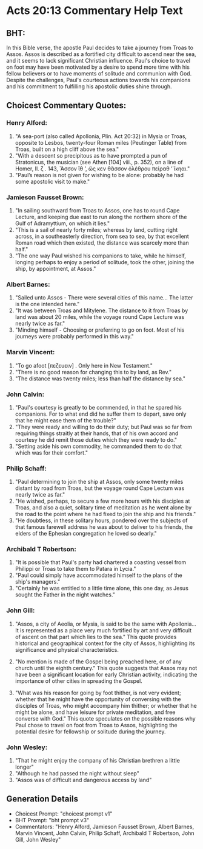 # Acts 20:13 Commentary Help Text

## BHT:
In this Bible verse, the apostle Paul decides to take a journey from Troas to Assos. Assos is described as a fortified city difficult to ascend near the sea, and it seems to lack significant Christian influence. Paul's choice to travel on foot may have been motivated by a desire to spend more time with his fellow believers or to have moments of solitude and communion with God. Despite the challenges, Paul's courteous actions towards his companions and his commitment to fulfilling his apostolic duties shine through.

## Choicest Commentary Quotes:
### Henry Alford:
1. "A sea-port (also called Apollonia, Plin. Act 20:32) in Mysia or Troas, opposite to Lesbos, twenty-four Roman miles (Peutinger Table) from Troas, built on a high cliff above the sea."
2. "With a descent so precipitous as to have prompted a pun of Stratonicus, the musician (see Athen [104] viii., p. 352), on a line of Homer, Il. ζ . 143, Ἄσσον ἴθ ʼ, ὥς κεν θᾶσσον ὀλέθρου πείραθ ʼ ἵκηαι."
3. "Paul’s reason is not given for wishing to be alone: probably he had some apostolic visit to make."

### Jamieson Fausset Brown:
1. "In sailing southward from Troas to Assos, one has to round Cape Lecture, and keeping due east to run along the northern shore of the Gulf of Adramyttium, on which it lies."
2. "This is a sail of nearly forty miles; whereas by land, cutting right across, in a southeasterly direction, from sea to sea, by that excellent Roman road which then existed, the distance was scarcely more than half."
3. "The one way Paul wished his companions to take, while he himself, longing perhaps to enjoy a period of solitude, took the other, joining the ship, by appointment, at Assos."

### Albert Barnes:
1. "Sailed unto Assos - There were several cities of this name... The latter is the one intended here." 
2. "It was between Troas and Mitylene. The distance to it from Troas by land was about 20 miles, while the voyage round Cape Lecture was nearly twice as far."
3. "Minding himself - Choosing or preferring to go on foot. Most of his journeys were probably performed in this way."

### Marvin Vincent:
1. "To go afoot [πεζευειν] . Only here in New Testament."
2. "There is no good reason for changing this to by land, as Rev."
3. "The distance was twenty miles; less than half the distance by sea."

### John Calvin:
1. "Paul's courtesy is greatly to be commended, in that he spared his companions. For to what end did he suffer them to depart, save only that he might ease them of the trouble?" 
2. "They were ready and willing to do their duty; but Paul was so far from requiring things straitly at their hands, that of his own accord and courtesy he did remit those duties which they were ready to do." 
3. "Setting aside his own commodity, he commanded them to do that which was for their comfort."

### Philip Schaff:
1. "Paul determining to join the ship at Assos, only some twenty miles distant by road from Troas, but the voyage round Cape Lectum was nearly twice as far." 
2. "He wished, perhaps, to secure a few more hours with his disciples at Troas, and also a quiet, solitary time of meditation as he went alone by the road to the point where he had fixed to join the ship and his friends." 
3. "He doubtless, in these solitary hours, pondered over the subjects of that famous farewell address he was about to deliver to his friends, the elders of the Ephesian congregation he loved so dearly."

### Archibald T Robertson:
1. "It is possible that Paul's party had chartered a coasting vessel from Philippi or Troas to take them to Patara in Lycia."
2. "Paul could simply have accommodated himself to the plans of the ship's managers."
3. "Certainly he was entitled to a little time alone, this one day, as Jesus sought the Father in the night watches."

### John Gill:
1. "Assos, a city of Aeolia, or Mysia, is said to be the same with Apollonia... It is represented as a place very much fortified by art and very difficult of ascent on that part which lies to the sea." This quote provides historical and geographical context for the city of Assos, highlighting its significance and physical characteristics.

2. "No mention is made of the Gospel being preached here, or of any church until the eighth century." This quote suggests that Assos may not have been a significant location for early Christian activity, indicating the importance of other cities in spreading the Gospel.

3. "What was his reason for going by foot thither, is not very evident; whether that he might have the opportunity of conversing with the disciples of Troas, who might accompany him thither; or whether that he might be alone, and have leisure for private meditation, and free converse with God." This quote speculates on the possible reasons why Paul chose to travel on foot from Troas to Assos, highlighting the potential desire for fellowship or solitude during the journey.

### John Wesley:
1. "That he might enjoy the company of his Christian brethren a little longer"
2. "Although he had passed the night without sleep"
3. "Assos was of difficult and dangerous access by land"


## Generation Details
- Choicest Prompt: "choicest prompt v1"
- BHT Prompt: "bht prompt v3"
- Commentators: "Henry Alford, Jamieson Fausset Brown, Albert Barnes, Marvin Vincent, John Calvin, Philip Schaff, Archibald T Robertson, John Gill, John Wesley"

